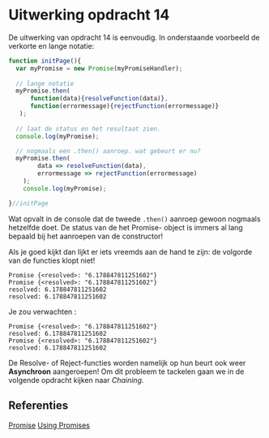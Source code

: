 # Uitwerking opdracht 14

De uitwerking van opdracht 14 is eenvoudig. In onderstaande voorbeeld de verkorte en lange notatie:
```javascript
function initPage(){
  var myPromise = new Promise(myPromiseHandler);
  
  // lange notatie
  myPromise.then(
      function(data){resolveFunction(data)},
      function(errormessage){rejectFunction(errormessage)}
   );
  
  // laat de status en het resultaat zien.
  console.log(myPromise);

  // nogmaals een .then() aanroep. wat gebeurt er nu?
  myPromise.then(
        data => resolveFunction(data),
        errormessage => rejectFunction(errormessage)
    );
    console.log(myPromise);

}//initPage
```

Wat opvalt in de console dat de tweede `.then()` aanroep gewoon nogmaals hetzelfde doet. De status van de het Promise-
object is immers al lang bepaald bij het aanroepen van de constructor!

Als je goed kijkt dan lijkt er iets vreemds aan de hand te zijn: de volgorde van de functies klopt niet!
```text
Promise {<resolved>: "6.178847811251602"}
Promise {<resolved>: "6.178847811251602"}
resolved: 6.178847811251602
resolved: 6.178847811251602
```

Je zou verwachten :
```text
Promise {<resolved>: "6.178847811251602"}
resolved: 6.178847811251602
Promise {<resolved>: "6.178847811251602"}
resolved: 6.178847811251602
```

De Resolve- of Reject-functies worden namelijk op hun beurt ook weer **Asynchroon** aangeroepen! Om dit probleem te 
tackelen gaan we in de volgende opdracht kijken naar *Chaining*. 


## Referenties
[Promise](https://developer.mozilla.org/en-US/docs/Web/JavaScript/Reference/Global_Objects/Promise)
[Using Promises](https://developer.mozilla.org/en-US/docs/Web/JavaScript/Guide/Using_promises)
